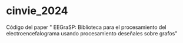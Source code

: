 # cinvie_2024
Código del paper "  EEGraSP: Biblioteca para el procesamiento del electroencefalograma usando procesamiento deseñales sobre grafos"

